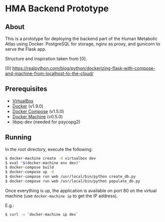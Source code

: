 # HMA Backend Prototype

## About

This is a prototype for deploying the backend part of the Human
Metabolic Atlas using Docker. PostgreSQL for storage, nginx as proxy,
and gunicorn to serve the Flask app.

Structure and inspiration taken from [0].

[0] https://realpython.com/blog/python/dockerizing-flask-with-compose-and-machine-from-localhost-to-the-cloud/


## Prerequisites

* [VirtualBox](https://www.virtualbox.org/)
* [Docker](https://docs.docker.com/engine/) (v1.9.0)
* [Docker Compose](https://docs.docker.com/compose/) (v1.5.0)
* [Docker Machine](https://docs.docker.com/machine/) (v0.5.0)
* libpq-dev (needed for psycopg2)


## Running

In the root directory, execute the following:

```bash
$ docker-machine create -d virtualbox dev
$ eval "$(docker-machine env dev)"
$ docker-compose build
$ docker-compose up -d
$ docker-compose run web /usr/local/bin/python create_db.py
$ docker-compose run web /usr/local/bin/python populate_db.py
```

Once everything is up, the application is available on port 80 on the
virtual machine (use `docker-machine ip` to get the IP address).

E.g.:

```bash
$ curl -v `docker-machine ip dev`
```
